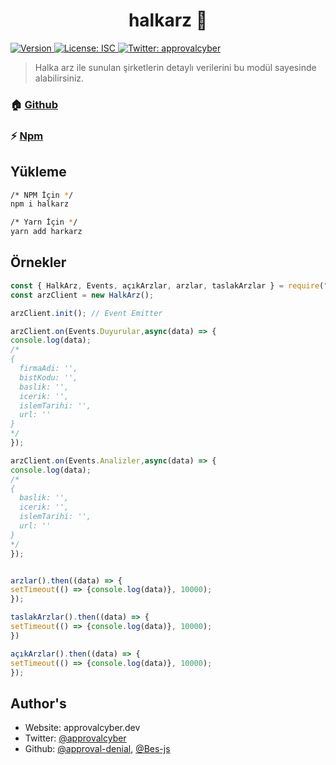 <h1 align="center">halkarz 👋</h1>
<p>
  <a href="https://www.npmjs.com/package/halkarz" target="_blank">
    <img alt="Version" src="https://img.shields.io/npm/v/halkarz.svg">
  </a>
  <a href="#" target="_blank">
    <img alt="License: ISC" src="https://img.shields.io/badge/License-ISC-yellow.svg" />
  </a>
  <a href="https://twitter.com/approvalcyber" target="_blank">
    <img alt="Twitter: approvalcyber" src="https://img.shields.io/twitter/follow/approvalcyber.svg?style=social" />
  </a>
</p>

> Halka arz ile sunulan şirketlerin detaylı verilerini bu modül sayesinde alabilirsiniz.

### 🏠 [Github](https://github.com/Approval-Denial/halka-arz)
### ⚡ [Npm](https://www.npmjs.com/package/halkarz)

## Yükleme

```sh
/* NPM İçin */
npm i halkarz

/* Yarn İçin */
yarn add harkarz
```


## Örnekler

```js
const { HalkArz, Events, açıkArzlar, arzlar, taslakArzlar } = require("harkarz");
const arzClient = new HalkArz();

arzClient.init(); // Event Emitter

arzClient.on(Events.Duyurular,async(data) => {
console.log(data);
/*
{
  firmaAdi: '',
  bistKodu: '',
  baslik: '',
  icerik: '',
  islemTarihi: '',
  url: ''
}
*/
});

arzClient.on(Events.Analizler,async(data) => {
console.log(data);
/*
{
  baslik: '',
  icerik: '',
  islemTarihi: '',
  url: ''
}
*/
});


arzlar().then((data) => {
setTimeout(() => {console.log(data)}, 10000);
});

taslakArzlar().then((data) => {
setTimeout(() => {console.log(data)}, 10000);
})

açıkArzlar().then((data) => {
setTimeout(() => {console.log(data)}, 10000);
});
```



## Author's

* Website: approvalcyber.dev
* Twitter: [@approvalcyber](https://twitter.com/approvalcyber)
* Github: [@approval-denial](https://github.com/approval-denial), [@Bes-js](https://github.com/Bes-js)